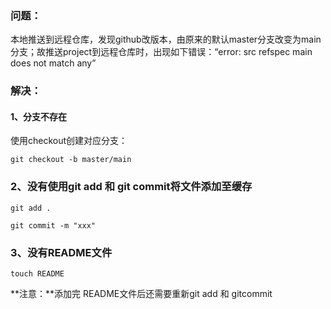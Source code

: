 ### 问题：

本地推送到远程仓库，发现github改版本，由原来的默认master分支改变为main分支；故推送project到远程仓库时，出现如下错误：“error: src refspec main does not match any”

### 解决：

#### 1、分支不存在

使用checkout创建对应分支：

`git checkout -b master/main`

### 2、没有使用git add 和 git commit将文件添加至缓存

`git add .`

`git commit -m "xxx"`



### 3、没有README文件

`touch README`

**注意：**添加完 README文件后还需要重新git add 和 gitcommit

